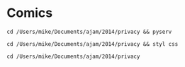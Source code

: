 Comics
===

````
cd /Users/mike/Documents/ajam/2014/privacy && pyserv
````

````
cd /Users/mike/Documents/ajam/2014/privacy && styl css
````

````
cd /Users/mike/Documents/ajam/2014/privacy
````
